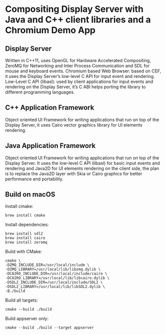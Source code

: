 # Compositing Display Server with Java and C++ client libraries and a Chromium Demo App
## Display Server
Written in C++11, uses OpenGL for Hardware Accelerated Compositing, ZeroMQ for Networking and Inter Process Communication and SDL for mouse and keyboard events. Chromium based Web Browser: based on CEF, it uses the Display Server’s low-level C API for input event and rendering.
Low-Level C API (libasl): used by client applications for input events and rendering on the Display Server, it’s C ABI helps porting the library to different programming languages.

## C++ Application Framework
Object oriented UI Framework for writing applications that run on top of the Display Server, it uses Cairo vector graphics library for UI elements rendering.

## Java Application Framework
Object oriented UI Framework for writing applications that run on top of the Display Server. It uses the low-level C API (libasl) for basic input events and rendering and Java2D for UI elements rendering on the client side, the plan is to replace the Java2D layer with Skia or Cairo graphics for better performance and portability.

## Build on macOS
Install cmake:
```shell
brew install cmake
```
Install dependencies:
```
brew install sdl2
brew install cairo
brew install zeromq
```
Build with CMake:
```
cmake \
-DZMQ_INCLUDE_DIR=/usr/local/include \
-DZMQ_LIBRARY=/usr/local/lib/libzmq.dylib \
-DCAIRO_INCLUDE_DIR=/usr/local/include/cairo \
-DCAIRO_LIBRARY=/usr/local/lib/libcairo.dylib \
-DSDL2_INCLUDE_DIR=/usr/local/include/SDL2 \
-DSDL2_LIBRARY=/usr/local/lib/libSDL2.dylib \
-B./build
```
Build all targets:
```shell
cmake --build ./build
```
Build appserver only:
```shell
cmake --build ./build --target appserver
```